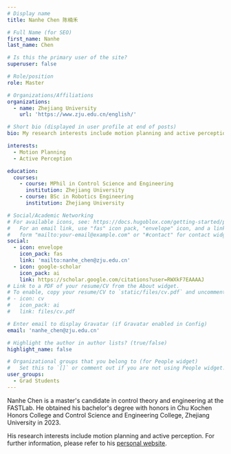 ```yaml
---
# Display name
title: Nanhe Chen 陈楠禾

# Full Name (for SEO)
first_name: Nanhe
last_name: Chen

# Is this the primary user of the site?
superuser: false

# Role/position
role: Master

# Organizations/Affiliations
organizations:
  - name: Zhejiang University
    url: 'https://www.zju.edu.cn/english/'

# Short bio (displayed in user profile at end of posts)
bio: My research interests include motion planning and active perception.

interests:
  - Motion Planning
  - Active Perception

education:
  courses:
    - course: MPhil in Control Science and Engineering
      institution: Zhejiang University
    - course: BSc in Robotics Engineering
      institution: Zhejiang University

# Social/Academic Networking
# For available icons, see: https://docs.hugoblox.com/getting-started/page-builder/#icons
#   For an email link, use "fas" icon pack, "envelope" icon, and a link in the
#   form "mailto:your-email@example.com" or "#contact" for contact widget.
social:
  - icon: envelope
    icon_pack: fas
    link: 'mailto:nanhe_chen@zju.edu.cn'
  - icon: google-scholar
    icon_pack: ai
    link: https://scholar.google.com/citations?user=RWXkF7EAAAAJ
# Link to a PDF of your resume/CV from the About widget.
# To enable, copy your resume/CV to `static/files/cv.pdf` and uncomment the lines below.
# - icon: cv
#   icon_pack: ai
#   link: files/cv.pdf

# Enter email to display Gravatar (if Gravatar enabled in Config)
email: 'nanhe_chen@zju.edu.cn'

# Highlight the author in author lists? (true/false)
highlight_name: false

# Organizational groups that you belong to (for People widget)
#   Set this to `[]` or comment out if you are not using People widget.
user_groups:
  - Grad Students
---
```


Nanhe Chen is a master's candidate in control theory and engineering at the FASTLab. He obtained his bachelor's degree with honors in Chu Kochen Honors College and Control Science and Engineering College, Zhejiang University in 2023.

His research interests include motion planning and active perception. For further information, please refer to his [personal website](http://south-river.github.io). 